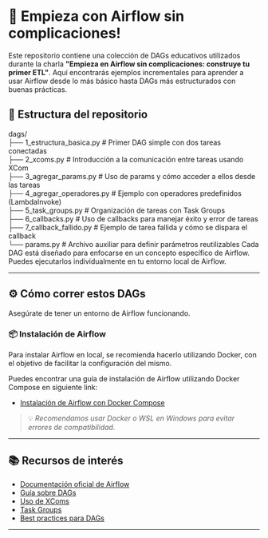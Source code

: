 # 🚀 Empieza con Airflow sin complicaciones!

Este repositorio contiene una colección de DAGs educativos utilizados durante la charla **"Empieza en Airflow sin complicaciones: construye tu primer ETL"**. Aquí encontrarás ejemplos incrementales para aprender a usar Airflow desde lo más básico hasta DAGs más estructurados con buenas prácticas.

## 📁 Estructura del repositorio

dags/  
├── 1_estructura_basica.py # Primer DAG simple con dos tareas conectadas  
├── 2_xcoms.py # Introducción a la comunicación entre tareas usando XCom  
├── 3_agregar_params.py # Uso de params y cómo acceder a ellos desde las tareas  
├── 4_agregar_operadores.py # Ejemplo con operadores predefinidos (LambdaInvoke)  
├── 5_task_groups.py # Organización de tareas con Task Groups  
├── 6_callbacks.py # Uso de callbacks para manejar éxito y error de tareas  
├── 7_callback_fallido.py # Ejemplo de tarea fallida y cómo se dispara el callback  
└── params.py # Archivo auxiliar para definir parámetros reutilizables
Cada DAG está diseñado para enfocarse en un concepto específico de Airflow. Puedes ejecutarlos individualmente en tu entorno local de Airflow.

---

## ⚙️ Cómo correr estos DAGs

Asegúrate de tener un entorno de Airflow funcionando. 

### 📦 Instalación de Airflow

Para instalar Airflow en local, se recomienda hacerlo utilizando Docker, con el objetivo de facilitar la configuración del mismo.

Puedes encontrar una guía de instalación de Airflow utilizando Docker Compose en siguiente link:
- [Instalación de Airflow con Docker Compose](https://airflow.apache.org/docs/apache-airflow/2.10.5/howto/docker-compose/index.html)

> 💡 *Recomendamos usar Docker o WSL en Windows para evitar errores de compatibilidad.*

---

## 📚 Recursos de interés

- [Documentación oficial de Airflow](https://airflow.apache.org/docs/)
- [Guía sobre DAGs](https://airflow.apache.org/docs/apache-airflow/stable/core-concepts/dags.html)
- [Uso de XComs](https://airflow.apache.org/docs/apache-airflow/stable/concepts/xcoms.html)
- [Task Groups](https://airflow.apache.org/docs/apache-airflow/stable/core-concepts/dags.html#taskgroups)
- [Best practices para DAGs](https://airflow.apache.org/docs/apache-airflow/stable/best-practices.html)

---

